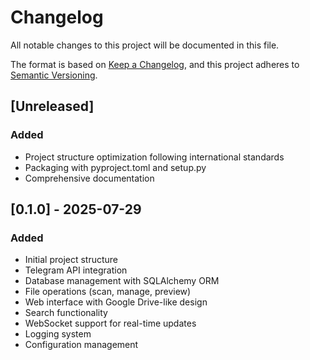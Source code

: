 # Changelog

All notable changes to this project will be documented in this file.

The format is based on [Keep a Changelog](https://keepachangelog.com/en/1.0.0/),
and this project adheres to [Semantic Versioning](https://semver.org/spec/v2.0.0.html).

## [Unreleased]

### Added
- Project structure optimization following international standards
- Packaging with pyproject.toml and setup.py
- Comprehensive documentation


## [0.1.0] - 2025-07-29

### Added
- Initial project structure
- Telegram API integration
- Database management with SQLAlchemy ORM
- File operations (scan, manage, preview)
- Web interface with Google Drive-like design
- Search functionality
- WebSocket support for real-time updates
- Logging system
- Configuration management